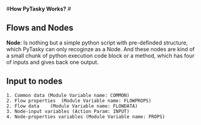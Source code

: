 #__How PyTasky Works?__ #

## Flows and Nodes ##

**Node**: Is nothing but a simple python script with pre-definded structure, which PyTasky can only recoginze as a Node.
And these nodes are kind of a small chunk of python execution code block or a method, which has four of inputs and gives back one output.

## Input to nodes ##
	1. Common data (Module Variable name: COMMON)
	2. Flow properties	(Module Variable name: FLOWPROPS)
	2. Flow data	(Module Variable name: FLOWDATA)
	3. Node-input variables	(Action Param: INPUT)
	4. Node-properties variables (Module Variable name: PROPS)
